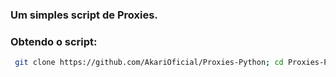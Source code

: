 ### Um simples script de Proxies.

### Obtendo o script:
```sh
 git clone https://github.com/AkariOficial/Proxies-Python; cd Proxies-Python; pip install -r requirements.txt; clear;
```
